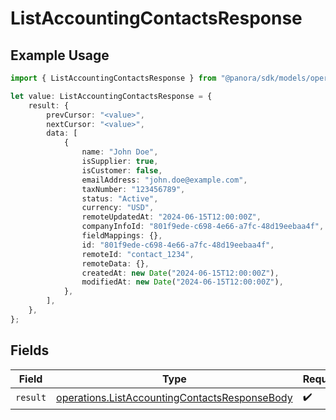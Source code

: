 # ListAccountingContactsResponse

## Example Usage

```typescript
import { ListAccountingContactsResponse } from "@panora/sdk/models/operations";

let value: ListAccountingContactsResponse = {
    result: {
        prevCursor: "<value>",
        nextCursor: "<value>",
        data: [
            {
                name: "John Doe",
                isSupplier: true,
                isCustomer: false,
                emailAddress: "john.doe@example.com",
                taxNumber: "123456789",
                status: "Active",
                currency: "USD",
                remoteUpdatedAt: "2024-06-15T12:00:00Z",
                companyInfoId: "801f9ede-c698-4e66-a7fc-48d19eebaa4f",
                fieldMappings: {},
                id: "801f9ede-c698-4e66-a7fc-48d19eebaa4f",
                remoteId: "contact_1234",
                remoteData: {},
                createdAt: new Date("2024-06-15T12:00:00Z"),
                modifiedAt: new Date("2024-06-15T12:00:00Z"),
            },
        ],
    },
};
```

## Fields

| Field                                                                                                          | Type                                                                                                           | Required                                                                                                       | Description                                                                                                    |
| -------------------------------------------------------------------------------------------------------------- | -------------------------------------------------------------------------------------------------------------- | -------------------------------------------------------------------------------------------------------------- | -------------------------------------------------------------------------------------------------------------- |
| `result`                                                                                                       | [operations.ListAccountingContactsResponseBody](../../models/operations/listaccountingcontactsresponsebody.md) | :heavy_check_mark:                                                                                             | N/A                                                                                                            |